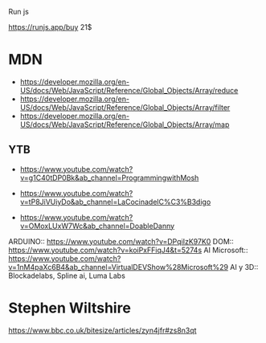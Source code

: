 Run js


https://runjs.app/buy 21$

# MDN
- https://developer.mozilla.org/en-US/docs/Web/JavaScript/Reference/Global_Objects/Array/reduce
- https://developer.mozilla.org/en-US/docs/Web/JavaScript/Reference/Global_Objects/Array/filter
- https://developer.mozilla.org/en-US/docs/Web/JavaScript/Reference/Global_Objects/Array/map





## YTB
- https://www.youtube.com/watch?v=g1C40tDP0Bk&ab_channel=ProgrammingwithMosh
- https://www.youtube.com/watch?v=tP8JiVUiyDo&ab_channel=LaCocinadelC%C3%B3digo


- https://www.youtube.com/watch?v=OMoxLUxW7Wc&ab_channel=DoableDanny



ARDUINO:: https://www.youtube.com/watch?v=DPqiIzK97K0
DOM:: https://www.youtube.com/watch?v=koiPxFFiqJ4&t=5274s
AI Microsoft:: https://www.youtube.com/watch?v=1nM4paXc6B4&ab_channel=VirtualDEVShow%28Microsoft%29
AI y 3D:: Blockadelabs, Spline ai, Luma Labs


# Stephen Wiltshire
https://www.bbc.co.uk/bitesize/articles/zyn4jfr#zs8n3qt










